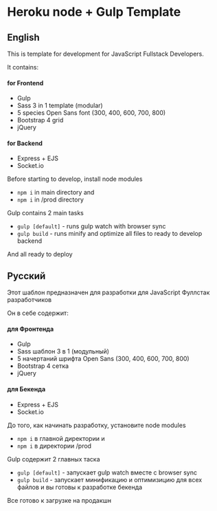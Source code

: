 # Heroku node + Gulp Template

## English

This is template for development for JavaScript Fullstack Developers.

It contains:
#### for Frontend
* Gulp 
* Sass 3 in 1 template (modular)
* 5 species Open Sans font (300, 400, 600, 700, 800)
* Bootstrap 4 grid
* jQuery
#### for Backend
* Express + EJS
* Socket.io

Before starting to develop, install node modules
* `npm i` in main directory and
* `npm i` in /prod directory

Gulp contains 2 main tasks
* `gulp [default]` - runs gulp watch with browser sync
* `gulp build` - runs minify and optimize all files to ready to develop backend

And all ready to deploy

## Русский

Этот шаблон предназначен для разработки для JavaScript Фуллстак разработчиков

Он в себе содержит:
#### для Фронтенда
* Gulp
* Sass шаблон 3 в 1 (модульный)
* 5 начертаний шрифта Open Sans (300, 400, 600, 700, 800)
* Bootstrap 4 сетка
* jQuery
#### для Бекенда
* Express + EJS
* Socket.io

До того, как начинать разработку, установите node modules
* `npm i` в главной директории и
* `npm i` в директории /prod

Gulp содержит 2 главных таска
* `gulp [default]` - запускает gulp watch вместе с browser sync
* `gulp build` - запускает минификацию и оптимизицию для всех файлов и вы готовы к разработке бекенда

Все готово к загрузке на продакшн

